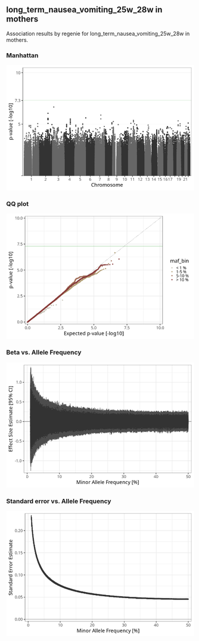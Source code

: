 ## long_term_nausea_vomiting_25w_28w in mothers
Association results by regenie for long_term_nausea_vomiting_25w_28w in mothers.
### Manhattan
![](figures/pop_mothers_pheno_long_term_nausea_vomiting_25w_28w_mh.png)
### QQ plot
![](figures/pop_mothers_pheno_long_term_nausea_vomiting_25w_28w_qq.png)
### Beta vs. Allele Frequency
![](figures/pop_mothers_pheno_long_term_nausea_vomiting_25w_28w_beta_af.png)
### Standard error vs. Allele Frequency
![](figures/pop_mothers_pheno_long_term_nausea_vomiting_25w_28w_se_af.png)
